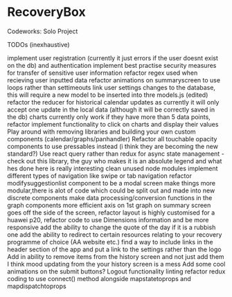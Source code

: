 # RecoveryBox
Codeworks: Solo Project

TODOs (inexhaustive)

implement user registration (currently it just errors if the user doesnt exist on the db) and authentication
implement best practise security measures for transfer of sensitive user information
refactor regex used when recieving user inputted data
refactor animations on summaryscreen to use loops rather than settimeouts
link user settings changes to the database,  this will require a new model to be inserted into thre models.js (edited) 
refactor the reducer for historical calendar updates as currently it will only accept one update in the local data (although it will be correctly saved in the db)
charts currently only work if they have more than 5 data points, refactor
implement functionality to click on charts and display their values
Play around with removing libraries and building your own custom components (calendar/graphs/panhandler)
Refactor all touchable opacity components to use pressables instead (i think they are becoming the new standard?)
Use react query rather than redux for async state management - check out this library, the guy who makes it is an absolute legend and what hes done here is really interesting
clean unused node modules
implement different types of navigation like swipe or tab navigation
refactor modifysuggestionlist component to be a modal screen
make things more modular,there is alot of code which could be split out and made into new discrete components
make data processing/conversion functions in the graph components more efficient
axis on 1st graph on summary screen goes off the side of the screen, refactor
layout is highly customised for a huawei p20, refactor code to use Dimensions information and be more responsive
add the ability to change the quote of the day if it is a rubbish one
add the ability to redirect to certain resources relating to your recovery programme of choice (AA website etc.)
find a way to include links in the header section of the app and put a link to the settings rather than the logo
Add in ability to remove items from the history screen and not just add them
I think mood updating from the your history screen is a mess
Add some cool animations on the submit buttons?
Logout functionality
linting
refactor redux coding to use connect() method alongside mapstatetoprops and mapdispatchtoprops